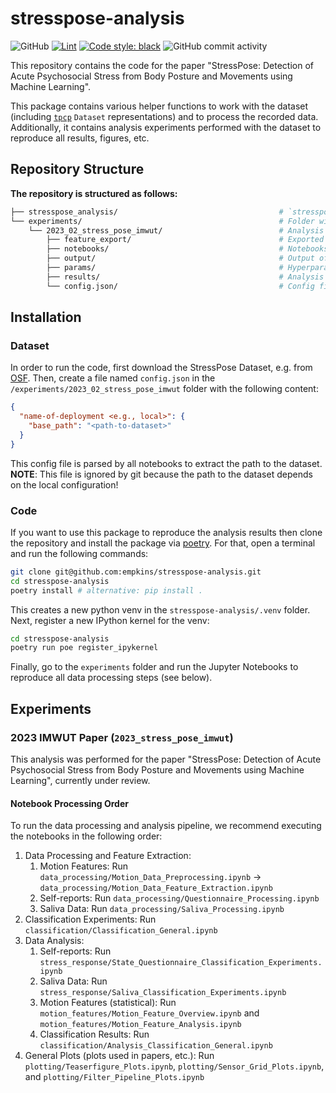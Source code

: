 # stresspose-analysis

![GitHub](https://img.shields.io/github/license/empkins/stresspose-analysis)
[![Lint](https://github.com/empkins/stresspose-analysis/actions/workflows/lint.yml/badge.svg)](https://github.com/empkins/stresspose-analysis/actions/workflows/lint.yml)
[![Code style: black](https://img.shields.io/badge/code%20style-black-000000.svg)](https://github.com/psf/black)
![GitHub commit activity](https://img.shields.io/github/commit-activity/m/empkins/stresspose-analysis)

This repository contains the code for the paper "StressPose: Detection of Acute Psychosocial Stress from Body 
Posture and Movements using Machine Learning".

This package contains various helper functions to work with the dataset 
(including [`tpcp`](https://github.com/mad-lab-fau/tpcp) `Dataset` representations) and to process the recorded data.
Additionally, it contains analysis experiments performed with the dataset to reproduce all results, figures, etc.


## Repository Structure

**The repository is structured as follows:**

```bash
├── stresspose_analysis/                                    # `stresspose-analysis` Python package with helper functions
└── experiments/                                            # Folder with conducted analysis experiments; each experiment has its own subfolder
    └── 2023_02_stress_pose_imwut/                          # Analysis for the 2023 IMWUT Paper (see below)
        ├── feature_export/                                 # Exported motion features
        ├── notebooks/                                      # Notebooks for data processing, data analysis, classification experiments, plotting, etc. in subfolders
        ├── output/                                         # Output of classification experiments (pickled models, input features, etc.)
        ├── params/                                         # Hyperparameter settings for classification experiments
        ├── results/                                        # Analysis results
        └── config.json/                                    # Config file containing location of dataset (ignored because path depend on local configurations)
```

## Installation
### Dataset
In order to run the code, first download the StressPose Dataset, e.g. from [OSF](https://osf.io/qvzdg/). 
Then, create a file named `config.json` in the `/experiments/2023_02_stress_pose_imwut` folder with the following 
content:
```json
{
  "name-of-deployment <e.g., local>": {
    "base_path": "<path-to-dataset>"
  }
}
```

This config file is parsed by all notebooks to extract the path to the dataset.   
**NOTE**: This file is ignored by git because the path to the dataset depends on the local configuration!

### Code
If you want to use this package to reproduce the analysis results then clone the repository and install the 
package via [poetry](https://python-poetry.org). For that, open a terminal and run the following commands:

```bash
git clone git@github.com:empkins/stresspose-analysis.git
cd stresspose-analysis
poetry install # alternative: pip install .
```

This creates a new python venv in the `stresspose-analysis/.venv` folder. Next, register a new IPython kernel for the 
venv:
```bash
cd stresspose-analysis
poetry run poe register_ipykernel
```

Finally, go to the `experiments` folder and run the Jupyter Notebooks to reproduce all data processing steps (see below).

## Experiments

### 2023 IMWUT Paper (`2023_stress_pose_imwut`)

This analysis was performed for the paper "StressPose: Detection of Acute Psychosocial Stress from Body Posture and 
Movements using Machine Learning", currently under review.

#### Notebook Processing Order
To run the data processing and analysis pipeline, we recommend executing the notebooks in the following order:
1. Data Processing and Feature Extraction:
   1. Motion Features: Run `data_processing/Motion_Data_Preprocessing.ipynb` -> `data_processing/Motion_Data_Feature_Extraction.ipynb`
   2. Self-reports: Run `data_processing/Questionnaire_Processing.ipynb`
   3. Saliva Data: Run `data_processing/Saliva_Processing.ipynb`
2. Classification Experiments: Run `classification/Classification_General.ipynb`
3. Data Analysis:
   1. Self-reports: Run `stress_response/State_Questionnaire_Classification_Experiments.ipynb`
   2. Saliva Data: Run `stress_response/Saliva_Classification_Experiments.ipynb`
   3. Motion Features (statistical): Run `motion_features/Motion_Feature_Overview.ipynb` and `motion_features/Motion_Feature_Analysis.ipynb`
   4. Classification Results: Run `classification/Analysis_Classification_General.ipynb`
4. General Plots (plots used in papers, etc.): Run `plotting/Teaserfigure_Plots.ipynb`, `plotting/Sensor_Grid_Plots.ipynb`, and `plotting/Filter_Pipeline_Plots.ipynb`

